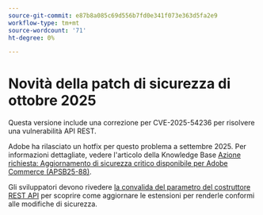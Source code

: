 ```yaml
---
source-git-commit: e87b8a085c69d556b7fd0e341f073e363d5fa2e9
workflow-type: tm+mt
source-wordcount: '71'
ht-degree: 0%

---
```

# Novità della patch di sicurezza di ottobre 2025

Questa versione include una correzione per CVE-2025-54236 per risolvere una vulnerabilità API REST.

Adobe ha rilasciato un hotfix per questo problema a settembre 2025. Per informazioni dettagliate, vedere l&#39;articolo della Knowledge Base [Azione richiesta: Aggiornamento di sicurezza critico disponibile per Adobe Commerce (APSB25-88)](https://experienceleague.adobe.com/en/docs/experience-cloud-kcs/kbarticles/ka-27397).<!-- AC-15379 -->

Gli sviluppatori devono rivedere [la convalida del parametro del costruttore REST API](https://developer.adobe.com/commerce/php/development/components/web-api/services/#rest-api-constructor-parameter-validation) per scoprire come aggiornare le estensioni per renderle conformi alle modifiche di sicurezza.
